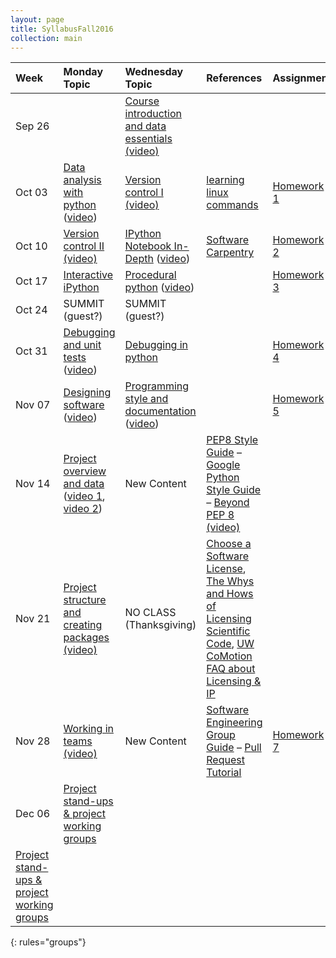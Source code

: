 ```yaml
---
layout: page
title: SyllabusFall2016
collection: main
---
```


| Week  | Monday Topic | Wednesday Topic | References | Assignment |
|:------------|:-------------|:----------------|:-------------------|:-------------|
|Sep 26 ||[Course introduction and data essentials](https://drive.google.com/open?id=0B_5opJbPTdCOaTJROC1kdi1xdjg) [(video)](https://uw.hosted.panopto.com/Panopto/Pages/Viewer.aspx?id=8b250715-07ed-45b6-b3b8-cb7872934367)  
|Oct 03 |[Data analysis with python](https://github.com/UWSEDS/LectureNotes/blob/master/02-Python-and-Data/) ([video](https://uw.hosted.panopto.com/Panopto/Pages/Viewer.aspx?id=d380c508-fe15-414f-8ca0-a79a0aeef047))  | [Version control I](https://drive.google.com/file/d/0B2W0sLi5wYs7Z1F1aFk0SmxxMmc/view?usp=sharing) [(video)](https://uw.hosted.panopto.com/Panopto/Pages/Viewer.aspx?id=02cb6f86-70ff-4f71-a2c1-a0d8c8150fc7)   |[learning linux commands](http://linuxcommand.org/lc3_learning_the_shell.php)| [Homework 1](https://docs.google.com/document/d/1mxF8YyXCk4EPgfQF6xLXAZM1akhQ0WEg-Rp7Sp_BfYI/edit?usp=sharing)|
|Oct 10 | [Version control II](https://drive.google.com/file/d/0B2W0sLi5wYs7VzN1cW9VTHNoR28/view?usp=sharing) [(video)](https://uw.hosted.panopto.com/Panopto/Pages/Viewer.aspx?id=6db079c8-f60f-4eb5-a282-18e683669f10) |[IPython Notebook In-Depth](https://github.com/UWSEDS/LectureNotes/tree/master/05-IPython-Notebook-In-Depth) ([video](https://uw.hosted.panopto.com/Panopto/Pages/Viewer.aspx?id=9b20e4aa-1c37-4ed7-b502-668372f9266e)) |[Software Carpentry](http://swcarpentry.github.io/git-novice/)| [Homework 2](https://docs.google.com/a/uw.edu/document/d/1FDPZgYsUdGPCc9VyDHTOPnUT73KZSaB0P40SUmExIDQ/edit?usp=sharing)|
|Oct 17 |[Interactive iPython](http://ipython.readthedocs.org/en/stable/interactive/index.html) | [Procedural python](https://github.com/UWSEDS/LectureNotes/tree/master/06-Procedural-Python) ([video](https://uw.hosted.panopto.com/Panopto/Pages/Viewer.aspx?id=0b388e82-14d2-4c22-ae9a-f6372593f2b4))| |[Homework 3](https://docs.google.com/document/d/1bj4kLgCknOOJ76o8N47ZrFTLmypcSj3292DbZuNVoq4/edit) 
|Oct 24 | SUMMIT (guest?)  | SUMMIT (guest?) | 
|Oct 31 |[Debugging and unit tests](https://github.com/UWSEDS/LectureNotes/tree/master/07-Debugging-and-Unit-Tests) ([video](https://uw.hosted.panopto.com/Panopto/Pages/Viewer.aspx?id=7334c8e8-e316-4d8b-975a-7153955ff0f7)) | [Debugging in python](https://pythonconquerstheuniverse.wordpress.com/2009/09/10/debugging-in-python/) | |[Homework 4](https://docs.google.com/document/d/1kx5ofLXuW8omnIUdMg6jf28h5ORyR7Gir15WgW_AXcQ/edit?usp=sharing)| 
|Nov 07 |[Designing software](https://drive.google.com/file/d/0B_5opJbPTdCOek5iUDAxWENYTk0/view?usp=sharing) ([video](https://uw.hosted.panopto.com/Panopto/Pages/Viewer.aspx?id=7546c7ec-83a5-41ba-9049-a83bbb433f19))   |[Programming style and documentation](https://drive.google.com/file/d/0B2W0sLi5wYs7aUFISUhtSVFPR2M/view?usp=sharing) ([video](https://uw.hosted.panopto.com/Panopto/Pages/Viewer.aspx?id=1499cd64-ad06-4e12-8481-785b8c85d78d))  | | [Homework 5](https://docs.google.com/document/d/140ZnbzkfUutSDdrk0KgxiMqERuck-hYIJv-9ViUtsQU/edit?usp=sharing)
|Nov 14 |[Project overview and data](https://drive.google.com/file/d/0B2W0sLi5wYs7d3h5VVZiSktuSVk/view?usp=sharing) ([video 1](https://uw.hosted.panopto.com/Panopto/Pages/Viewer.aspx?id=bfa81adb-6cd5-4fdf-b297-00804ac924cf), [video 2](https://uw.hosted.panopto.com/Panopto/Pages/Viewer.aspx?id=3c1dd261-e322-481d-b878-58222555e74e))   |New Content| [PEP8 Style Guide](https://www.python.org/dev/peps/pep-0008/) – [Google Python Style Guide](https://google.github.io/styleguide/pyguide.html) – [Beyond PEP 8 (video)](https://www.youtube.com/watch?v=wf-BqAjZb8M) |
|Nov 21 |[Project structure and creating packages](https://github.com/UWSEDS/LectureNotes/tree/master/11-Project-Structure-and-Packages) [(video)](https://uw.hosted.panopto.com/Panopto/Pages/Viewer.aspx?id=003601ba-9d10-44ce-bff0-9549c67b5ed2)  |NO CLASS (Thanksgiving) | [Choose a Software License](http://choosealicense.com/licenses/), [The Whys and Hows of Licensing Scientific Code](http://www.astrobetter.com/blog/2014/03/10/the-whys-and-hows-of-licensing-scientific-code/), [UW CoMotion FAQ about Licensing & IP](http://comotion.uw.edu/faqs) 
|Nov 28 |[Working in teams](https://drive.google.com/open?id=0B_5opJbPTdCOUzV3bWV2N3BHUlk) [(video)](https://uw.hosted.panopto.com/Panopto/Pages/Viewer.aspx?id=200a2692-84c6-4c62-abbf-82e2254c332b) | New Content |[Software Engineering Group Guide](http://www.sei.cmu.edu/reports/90tr024.pdf) – [Pull Request Tutorial](https://yangsu.github.io/pull-request-tutorial/) |[Homework 7](https://drive.google.com/open?id=1_4znfRTfUYs82_2HbzeReiBsQvBiGhWfWt7EqB3ZCVQ) | | [Homework 6](https://docs.google.com/document/d/10v8rXH8jORMxnZCA0F3qlnVza6DJE41Sy582wwUBSi4/edit?usp=sharing) |
|Dec 06 |[Project stand-ups & project working groups](https://uw.hosted.panopto.com/Panopto/Pages/Viewer.aspx?id=bd3e2b9d-66ff-4914-8c1a-445d2ec63265)   
|[Project stand-ups & project working groups](https://uw.hosted.panopto.com/Panopto/Pages/Viewer.aspx?id=d25aafe9-7585-4a7a-b39a-fc99b4ac0171)   |
{: rules="groups"}
